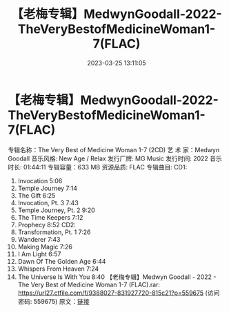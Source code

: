 ﻿---
title: 【老梅专辑】MedwynGoodall-2022-TheVeryBestofMedicineWoman1-7(FLAC)
date: 2023-03-25 13:11:05
categories: 古典音乐、新世纪、纯音雅乐
tags: 纯音雅乐
---
# 【老梅专辑】MedwynGoodall-2022-TheVeryBestofMedicineWoman1-7(FLAC)

专辑名称：The Very Best of Medicine Woman 1-7
(2CD)
艺 术 家：Medwyn Goodall
音乐风格: New Age / Relax
发行厂牌: MG Music
发行时间: 2022
音乐时长: 01:44:11
专辑容量：633 MB
资源品质: FLAC
专辑曲目:
CD1:
01. Invocation 5:06
02. Temple Journey 7:14
03. The Gift 6:25
04. Invocation, Pt. 3 7:43
05. Temple Journey, Pt. 2 9:20
06. The Time Keepers 7:12
07. Prophecy 8:52
CD2:
01. Transformation, Pt. 1 7:26
02. Wanderer 7:43
03. Making Magic 7:26
04. I Am Light 6:57
05. Dawn Of The Golden Age 6:44
06. Whispers From Heaven 7:24
07. The Universe Is With You 8:40
【老梅专辑】Medwyn Goodall - 2022 - The Very Best of Medicine Woman
1-7 (FLAC).rar: https://url27.ctfile.com/f/9388027-831927720-815c21?p=559675
(访问密码: 559675)
原文：[链接](https://blog.sina.com.cn/s/blog_1647c7e760103115a.html)